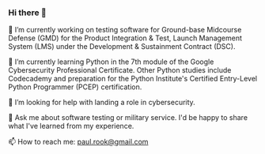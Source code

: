 ### Hi there 👋

<!--
**PaulyBoi/PaulyBoi** is a ✨ _special_ ✨ repository because its `README.md` (this file) appears on your GitHub profile. 

Here are some ideas to get you started:
-->

🔭 I’m currently working on testing software for Ground-base Midcourse Defense (GMD) for the Product Integration & Test, Launch Management System (LMS) under the Development & Sustainment Contract (DSC).

🌱 I’m currently learning Python in the 7th module of the Google Cybersecurity Professional Certificate. Other Python studies include Codecademy and preparation for the Python Institute's Certified Entry-Level Python Programmer (PCEP) certification.
<!--- 👯 I’m looking to collaborate on ...-->

🤔 I’m looking for help with landing a role in cybersecurity.

💬 Ask me about software testing or military service. I'd be happy to share what I've learned from my experience.

📫 How to reach me: paul.rook@gmail.com

<!--- ⚡ Fun fact: ... -->

